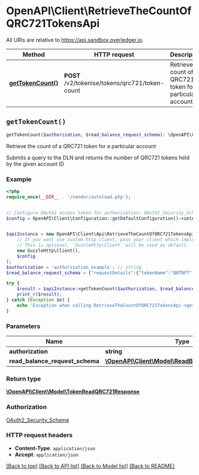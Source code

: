 # OpenAPI\Client\RetrieveTheCountOfQRC721TokensApi

All URIs are relative to https://api.sandbox.overledger.io.

Method | HTTP request | Description
------------- | ------------- | -------------
[**getTokenCount()**](RetrieveTheCountOfQRC721TokensApi.md#getTokenCount) | **POST** /v2/tokenise/tokens/qrc721/token-count | Retrieve the count of a QRC721 token for a particular account


## `getTokenCount()`

```php
getTokenCount($authorization, $read_balance_request_schema): \OpenAPI\Client\Model\TokenReadQRC721Response
```

Retrieve the count of a QRC721 token for a particular account

Submits a query to the DLN and returns the number of QRC721 tokens held by the given account ID

### Example

```php
<?php
require_once(__DIR__ . '/vendor/autoload.php');


// Configure OAuth2 access token for authorization: OAuth2_Security_Scheme
$config = OpenAPI\Client\Configuration::getDefaultConfiguration()->setAccessToken('YOUR_ACCESS_TOKEN');


$apiInstance = new OpenAPI\Client\Api\RetrieveTheCountOfQRC721TokensApi(
    // If you want use custom http client, pass your client which implements `GuzzleHttp\ClientInterface`.
    // This is optional, `GuzzleHttp\Client` will be used as default.
    new GuzzleHttp\Client(),
    $config
);
$authorization = 'authorization_example'; // string
$read_balance_request_schema = {"requestDetails":{"tokenName":"QNTNFT","accountId":"0xd8b31B65878a6B1a6cAf9f4819C1A42d68a7A116"},"location":{"technology":"Ethereum","network":"Ropsten Testnet"}}; // \OpenAPI\Client\Model\ReadBalanceRequestSchema

try {
    $result = $apiInstance->getTokenCount($authorization, $read_balance_request_schema);
    print_r($result);
} catch (Exception $e) {
    echo 'Exception when calling RetrieveTheCountOfQRC721TokensApi->getTokenCount: ', $e->getMessage(), PHP_EOL;
}
```

### Parameters

Name | Type | Description  | Notes
------------- | ------------- | ------------- | -------------
 **authorization** | **string**|  |
 **read_balance_request_schema** | [**\OpenAPI\Client\Model\ReadBalanceRequestSchema**](../Model/ReadBalanceRequestSchema.md)|  |

### Return type

[**\OpenAPI\Client\Model\TokenReadQRC721Response**](../Model/TokenReadQRC721Response.md)

### Authorization

[OAuth2_Security_Scheme](../../README.md#OAuth2_Security_Scheme)

### HTTP request headers

- **Content-Type**: `application/json`
- **Accept**: `application/json`

[[Back to top]](#) [[Back to API list]](../../README.md#endpoints)
[[Back to Model list]](../../README.md#models)
[[Back to README]](../../README.md)
